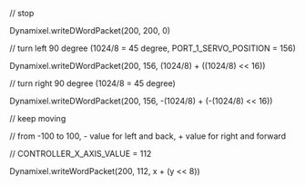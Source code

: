 // stop

Dynamixel.writeDWordPacket(200, 200, 0)


// turn left 90 degree (1024/8 = 45 degree, PORT_1_SERVO_POSITION = 156)

Dynamixel.writeDWordPacket(200, 156, (1024/8) + ((1024/8) << 16))


// turn right 90 degree (1024/8 = 45 degree)

Dynamixel.writeDWordPacket(200, 156, -(1024/8) + (-(1024/8) << 16))


// keep moving

// from -100 to 100, - value for left and back, + value for right and forward

// CONTROLLER_X_AXIS_VALUE = 112

Dynamixel.writeWordPacket(200, 112, x + (y << 8))
